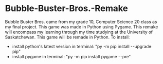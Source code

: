 # Bubble-Buster-Bros.-Remake
Bubble Buster Bros. came from my grade 10, Computer Science 20 class as my final project. This game was made in Python using Pygame. This remake will encompass my learning through my time studying at the University of Saskatchewan. This game will be remade in Python.
To install:
- install python's latest version in terminal: "py -m pip install --upgrade pip"
- install pygame in terminal: "py -m pip install pygame --pre"

